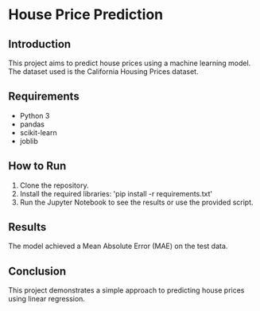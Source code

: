 # House Price Prediction

## Introduction
This project aims to predict house prices using a machine learning model. The dataset used is the California Housing Prices dataset.

## Requirements
- Python 3
- pandas
- scikit-learn
- joblib

## How to Run
1. Clone the repository.
2. Install the required libraries:
    'pip install -r requirements.txt'
3. Run the Jupyter Notebook to see the results or use the provided script.

## Results
The model achieved a Mean Absolute Error (MAE) on the test data.

## Conclusion

This project demonstrates a simple approach to predicting house prices using linear regression.
